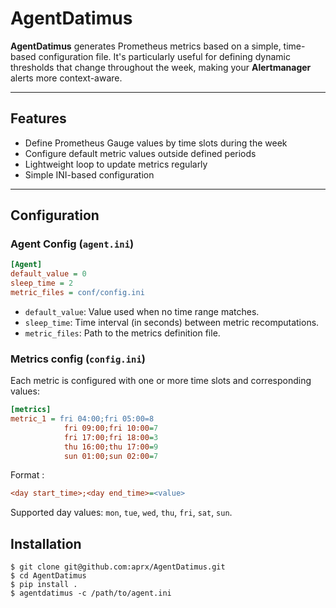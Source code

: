 # AgentDatimus

**AgentDatimus** generates Prometheus metrics based on a simple, time-based configuration file.
It's particularly useful for defining dynamic thresholds that change throughout the week, making your **Alertmanager** alerts more context-aware.

---

## Features

- Define Prometheus Gauge values by time slots during the week
- Configure default metric values outside defined periods
- Lightweight loop to update metrics regularly
- Simple INI-based configuration

---

## Configuration

### Agent Config (`agent.ini`)

```ini
[Agent]
default_value = 0
sleep_time = 2
metric_files = conf/config.ini
```


 - `default_value`: Value used when no time range matches.
 - `sleep_time`: Time interval (in seconds) between metric recomputations.
 - `metric_files`: Path to the metrics definition file.

### Metrics config (`config.ini`)

Each metric is configured with one or more time slots and corresponding values:

```ini
[metrics]
metric_1 = fri 04:00;fri 05:00=8
            fri 09:00;fri 10:00=7
            fri 17:00;fri 18:00=3
            thu 16:00;thu 17:00=9
            sun 01:00;sun 02:00=7
```

Format :
```ini
<day start_time>;<day end_time>=<value>
```
Supported day values: `mon`, `tue`, `wed`, `thu`, `fri`, `sat`, `sun`.

## Installation

```
$ git clone git@github.com:aprx/AgentDatimus.git
$ cd AgentDatimus
$ pip install .
$ agentdatimus -c /path/to/agent.ini

```
